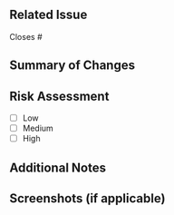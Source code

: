 ## Related Issue

Closes #<issue>

## Summary of Changes

<!-- Brief description of the changes. -->

## Risk Assessment

<!-- Assess the risk level of this PR:
- Low: Minimal impact, straightforward changes.
- Medium: Potential for some edge cases or indirect effects.
- High: Could affect critical functionality or many users.
-->

- [ ] Low
- [ ] Medium
- [ ] High

## Additional Notes

<!-- Add any other context or comments about the PR here -->

## Screenshots (if applicable)

<!-- Attach any screenshots that help explain your changes -->
